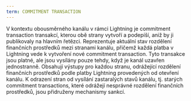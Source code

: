 ```yaml
---
term: COMMITMENT TRANSACTION
---
```


V kontextu obousměrného kanálu v rámci Lightning je commitment transaction transakcí, kterou obě strany vytvoří a podepíší, aniž by ji publikovaly na hlavním řetězci. Reprezentuje aktuální stav rozdělení finančních prostředků mezi stranami kanálu, přičemž každá platba v Lightning vede k vytvoření nové commitment transaction. Tyto transakce jsou platné, ale jsou vysílány pouze tehdy, když je kanál uzavřen jednostranně. Obsahují výstupy pro každou stranu, odrážející rozdělení finančních prostředků podle platby Lightning provedených od otevření kanálu. K odrazení stran od vysílání zastaralých stavů kanálu, tj. starých commitment transactions, které odrážejí nesprávné rozdělení finančních prostředků, jsou přidruženy mechanismy sankcí.